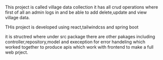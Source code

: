 
This project is called village data collection
it has all crud operations where first of all
an admin logs in and be able to add delete,update 
and view village data.

THis  project is developed using react,tailwindcss and spring boot

it is structred where under src package there are other pakages including
controller,repository,model and exeception  for error handeling which worked
together to produce apis which work with frontend to make a full web prject.

